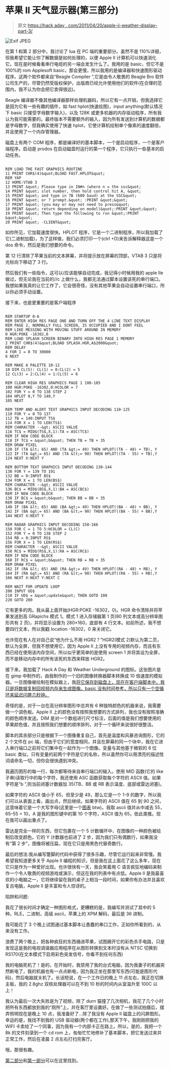 # 苹果 II 天气显示器(第三部分)

> 原文:[https://hack aday . com/2011/04/20/apple-ii-weather-display-part-3/](https://hackaday.com/2011/04/20/apple-ii-weather-display-part-3/)

![](../Images/df237896ee86d620381044289aca9b97.png "Exif JPEG")

在第 1 和第 2 部分中，我讨论了 lua 在 PC 端的重要部分。虽然不是 110%详细，但我希望它能让你了解数据是如何处理的，以便 Apple II 计算机可以快速消化它。现在是时候看看串行电缆的另一端会发生什么了。我用的是 basic，但它不是 100%的 rom Applesoft basic，那会更慢，所以我用的是编译器和快速图形驱动程序。这两个软件都来自“Beagle Compiler ”,它是由令人敬畏的 Beagle Bro 软件公司生产的，尽管仍然受版权保护，出版商已经允许使用他们的软件(在合理的范围内，我不认为你会把它卖得很远)。

Beagle 编译器不像其他编译器那样处理机器码，所以它有一点开销，但我选择它是因为它有一些有趣的插件，如 fast hplot(快速绘图)，input anything(默认情况下 basic 只接受字母数字输入)，以及 128K 或更多机器的内存驱动程序，所有我认为我可能需要的。最终版本不需要额外的输入，因为所有发送到计算机的数据都是字母数字，但我确实使用了快速 hplot，它使计算机绘制单个像素的速度翻倍，并且使用了一个内存管理器。

磁盘上有两个 COM 程序，都是编译好的基本脚本，一个是启动程序，一个是客户端程序。启动是 prodos 在启动磁盘时运行的第一个程序，它只执行一些基本的启动任务。

```

REM LOAD THE FAST GRAPHICS ROUTINE
11 PRINT CHR$(4)&quot;BLOAD FAST.HPLOT&quot;
REM YAP
12 HOME:VTAB 3
13 PRINT &quot; Please type in IN#n (where n = the ssc&quot;
14 PRINT &quot; slot number, then hold control hit A, &quot;
15 PRINT &quot; and type in 7B (600 baud) at the SSC&quot;
16 PRINT &quot; or ? prompt.&quot; :PRINT &quot;&quot;
17 PRINT &quot; (you may or may not need to press&quot;
18 PRINT &quot; return depending on model)&quot;:PRINT &quot;&quot;
19 PRINT &quot; Then type the following to run &quot;:PRINT &quot;&quot;
20 PRINT &quot; -CLIENT&quot;

```

如你所见，它加载速度很快。HPLOT 程序，它是一个二进制程序，所以我加载了它(二进制加载)，为了这样做，我们必须打印一个(ctrl +D)来告诉解释器这是一个 dos 命令，然后是我们想要的命令。

第 12 行清除了苹果当前的文本屏幕，并将提示放在屏幕的顶部，VTAB 3 只是将光标向下移动了 3 行。

然后我们有一些指令，这可以/应该能够自动完成，我记得小时候用我的 apple IIe 做过，但无论我在当前的//c 上做什么，我都无法通过脚本设置该死的串行端口。我想如果我真的让它工作了，它会很奇怪，没有其他苹果会自动设置串行端口，所以你必须手动设置。

接下来，也是更重要的是客户端程序

```

REM STARTUP 0-6
REM ENTER HIGH RES PAGE ONE AND TURN OFF THE 4 LINE TEXT DISPLAY
REM PAGE 2, NORMALLY FULL SCREEN, IS OCCUPIED AND I DONT FEEL
REM LIKE MESSING WITH MOVING STUFF AROUND IN MEMORY
0 HGR:POKE -16302,0
REM LOAD SPLASH SCREEN BINARY INTO HIGH RES PAGE 1 MEMORY
2 PRINT CHR$(4)&quot;BLOAD SPLASH.HGR,A$2000&quot;
REM DELAY
4 FOR I = 0 TO 30000
6 NEXT

REM MAKE A PALETTE 10-12
10 DIM CL(5): CL(1) = 0:CL(2) = 5
12 CL(3) = 2:CL(4) = 1:CL(5) = 6

REM CLEAR HIGH RES GRAPHICS PAGE 1 100-105
100 HGR:POKE -16302,0:HCOLOR = 7
102 FOR Y = 0 TO 138 STEP 2
104 HPLOT 0,Y TO 140,Y
105 NEXT

REM TEMP AND ALERT TEXT GRAPHICS INPUT DECODING 110-125
110 FOR Y = 0 TO 137
112 TB = 140:INPUT TS$
114 FOR X = 1 TO LEN(TS$)
REM CHARACTER --&gt; ASCII VALUE
116 TC$ = MID$(TS$,X,1):TA = ASC(TC$)
REM IF NEW CODE BLOCK
118 IF TC$ = &quot;b&quot; THEN TB = TB + 35
REM DRAW PIXEL
120 IF (TA &lt; 65) AND (TA &gt;= 49) THEN HPLOT((TA - 48) + TB), Y
122 IF (TA &gt;= 65) AND (TA &lt;= 90) THEN HPLOT((TA - 55) + TB),Y
124 NEXT X:NEXT Y

REM BOTTOM TEXT GRAPHICS INPUT DECODING 130-144
130 FOR Y = 139 TO 191
132 BB = 0:INPUT BS$
134 FOR X = 1 TO LEN(BS$)
REM CHARACTER --&gt; ASCII VALUE
136 BC$ = MID$(BS$,X,1):BA = ASC(BC$)
REM IF NEW CODE BLOCK
138 IF BC$ = &quot;b&quot; THEN BB = BB + 35
REM DRAW PIXEL
140 IF (BA &lt; 65) AND (BA &gt;= 49) THEN HPLOT((BA - 48) + BB), Y
142 IF (BA &gt;= 65) AND (BA &lt;= 90) THEN HPLOT((BA - 55) + BB),Y
144 NEXT X:NEXT Y

REM RADAR GRAPHICS INPUT DECODING 150-166
150 FOR C = 1 TO 5:HCOLOR = CL(C)
152 FOR Y = 0 TO 138 STEP 2
154 RB = 0:INPUT RS$
156 FOR X = 1 TO LEN(RS$)
REM CHARACTER --&gt; ASCII VALUE
158 RC$ = MID$(RS$,X,1):RA = ASC(RC$)
REM IF NEW CODE BLOCK
160 IF RC$ = &quot;b&quot; THEN RB = RB + 35
REM DRAW PIXEL
162 IF (RA &lt; 65) AND (RA &gt;= 49) THEN HPLOT((RA - 48) + RB), Y
164 IF (RA &gt;= 65) AND (RA &lt;= 90) THEN HPLOT((RA - 55) + RB),Y
166 NEXT X:NEXT Y:NEXT C

REM WAIT FOR UPDATE LOOP
200 INPUT UD$
210 IF UD$ = &quot;update&quot; THEN GOTO 100
220 GOTO 200

```

它有更多的肉。我从最上面开始(HGR:POKE -16302，0)。HGR 命令清除并将苹果发送到高 GRapichs 模式 1。模式 1 进入存储器第 1 页(80 列文本或高分辨率图形共有 2 页)，并将显示设置为 280×160，底部有 4 行文本。如前所述，我不想要四行文本，所以我戳 location -16302，0 来关闭它。

也许现在有人在对自己说“他为什么不用 HGR2？”HGR2(模式 2)默认为第二页，默认为全屏，但我不想使用它，因为 Apple II 上没有专用的视频内存，而且有东西已经在使用该内存空间，所以似乎更简单的是使用 screen 1 并将其设为全屏，而不是移动内存中的所有该死的东西来释放 HGR2。

接下来，我加载了 Hack A Day 和 Weather Underground 的图标。这张图片是在 gimp 中制作的，由我制作的一个旧的图像转换器脚本转换成 10 倍速度的模拟器。一旦图像被绘制在模拟器上，我[将它保存到磁盘上，现在在客户端脚本中，我只是将数据复制回视频内存来生成图像。basic 没有时间参考，所以只有一个空循环来延迟闪屏几秒钟。](http://en.wikipedia.org/wiki/BSAVE_%28graphics_image_format%29)

奇怪的是，对于一台在高分辨率图形中总共有 6 种独特颜色的机器来说，我需要做一个调色板。Apple II 上的颜色没有按照我想要的方式排列，我也没有按照准确的颜色顺序发送。DIM 是对一个数组进行尺寸标注，后面的值是我们想要使用的苹果颜色值，并且按照我们想要的顺序排列，对于一个循环来说很好很整洁。

脚本的其余部分只是根据下一个图像重复自己，首先是温度和风暴咨询图形，它的 2 个文件在 pc 端，但由于它们的宽度相同，并且在屏幕的同一个块中，我在它进入串行端口之前将它们集中在一起作为一个图像。变量与其他基于微软的 8 位 basic 类似，只有变量的前两个字符是它的名称，所以虽然你可以用漂亮的描述性词语命名一切，但你会很快遇到冲突。

我遍历图形的每一行，每次都等待来自串行端口的输入。使用 MID 函数(它的 like 子串)读取行中的每个字符，我还使用 ASC 函数获取每个字符的 ASCII 值。如果字符是“b ”,则当前闭塞计数器加 35(TB、BB 或 RB 表示温度、底部或雷达闭塞)。

如果字符的 ASCII 值小于 65，但至少是 49，那么它是一个 1-9 的数字，所以我们可以从表面上看，画出点，然后继续。如果字符的 ASCII 值在 65 到 90 之间，这意味着它是一个大写字母(这里是一个[图表](http://www.downloads.reactivemicro.com/Public/Apple%20II%20Items/Documentation/Books/Beagle%20Brothers%20-%20Colors%20and%20ASCII%20Values.png) btw)。我取 ascii 值并从中减去 55，65–55 = 10，A 是我的图形键中的第 10 个字符，ASCII 值为 65，依此类推。现在我可以画出重点了。

雷达是完全一样的东西，但它包裹在一个 5 计数循环中，在图像的一种颜色被绘制后改变颜色。它的 Y 计数器也前进了 2 步，因为我们只有偶数行，如果我没有“第 2 步”，图像将被压扁，现在它只是用黑色代替奇数行。

最后的想法:我从编写蹩脚的代码中获得了很多乐趣，尽管它运行起来非常慢。我希望我知道更多关于 Apple II 编程的知识，但是我在这上面花了这么多年，现在它只是作为一种爱好出现。也许很快有一天，我会笑着用 C 语言疯狂地编码来制作一个令人敬畏的视频游戏或演示，但这在我的列表中有点低。Apple II 是我最喜欢的小电脑之一，它将继续留在我的桌子上相当一段时间，如果你有办法并且喜欢复古电脑，Apple II 是丰富和令人惊讶的。

陷阱和问题:

我花了很长时间才确定一种图形格式，更糟糕的是，我编写并测试了其中的 5 种。RLE，二进制，高级 ascii，苹果上的 XPM 解码，最后是 36 进制。

我可能花了 3 个晚上试图通过基本脚本让愚蠢的串口工作，正如你所看到的，从来没有工作。

浪费了两个晚上，把各种疯狂的东西捅进苹果，试图踢开它的彩色杀手电路，只是发现这是我的电视调谐器应用程序在从图形转换到文本时没有从 NTSC 切换到 RS170(在文本模式下启用彩色突发信号，你看不到任何东西)

我的电脑死机了！是的，在开始时，我禁用了我的台式电脑，因为我妻子的机器突然断电了，我的机器也有一点点断电，因为我正坐在那里写东西(可能是图形代码)，然后电脑就关机了。长话短说，在一个工作日的晚上 11 点左右，我正在切换主板，我的 2.8ghz 双核处理器可以在不到 10 秒的时间内从室温升至 100C 以上！

我认为最后一次大失败是为了视频，除了 durn 猫撞了几次相机，我花了几个小时把所有东西都放到我的“厕所”上，并在客厅里设置好。在做了一些测试拍摄后，摆弄照明现在是晚上 10 点，我准备好了…除了我没有 Apple II 磁盘上的闪屏图形。幸运的是，我找不到我的 USB 驱动器(两个都在工作),那天下午，我刚刚把我的 WIFI 卡卖给了一个同事，因为我有一个内部卡正在路上。所以，是的，我把一个 8k 的文件刻录到一个 cd rom 上，匆匆忙忙地修补了基本脚本，把它发送过来并正常工作，然后在凌晨 2 点左右打扫完客厅。

哦，那很有趣。

[第二部分](http://hackaday.com/2011/04/19/apple-ii-weather-display-part-2/)和[第一部分](http://hackaday.com/2011/04/18/apple-ii-weather-display-part-1/)可以在这里找到。